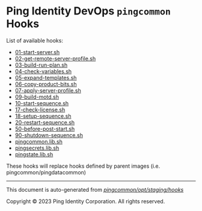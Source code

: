 
# Ping Identity DevOps `pingcommon` Hooks
List of available hooks:
* [01-start-server.sh](01-start-server.sh.md)
* [02-get-remote-server-profile.sh](02-get-remote-server-profile.sh.md)
* [03-build-run-plan.sh](03-build-run-plan.sh.md)
* [04-check-variables.sh](04-check-variables.sh.md)
* [05-expand-templates.sh](05-expand-templates.sh.md)
* [06-copy-product-bits.sh](06-copy-product-bits.sh.md)
* [07-apply-server-profile.sh](07-apply-server-profile.sh.md)
* [09-build-motd.sh](09-build-motd.sh.md)
* [10-start-sequence.sh](10-start-sequence.sh.md)
* [17-check-license.sh](17-check-license.sh.md)
* [18-setup-sequence.sh](18-setup-sequence.sh.md)
* [20-restart-sequence.sh](20-restart-sequence.sh.md)
* [50-before-post-start.sh](50-before-post-start.sh.md)
* [90-shutdown-sequence.sh](90-shutdown-sequence.sh.md)
* [pingcommon.lib.sh](pingcommon.lib.sh.md)
* [pingsecrets.lib.sh](pingsecrets.lib.sh.md)
* [pingstate.lib.sh](pingstate.lib.sh.md)

These hooks will replace hooks defined by parent images (i.e. pingcommon/pingdatacommon)

---
This document is auto-generated from _[pingcommon/opt/staging/hooks](https://github.com/pingidentity/pingidentity-docker-builds/blob/master/pingcommon/opt/staging/hooks)_

Copyright © 2023 Ping Identity Corporation. All rights reserved.
